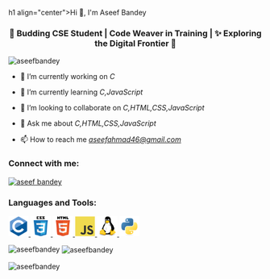 h1 align="center">Hi 👋, I'm Aseef Bandey </h1>
<h3 align="center">🌱 Budding CSE Student | Code Weaver in Training | ✨ Exploring the Digital Frontier 🚀</h3>

<p align="left"> <img src="https://komarev.com/ghpvc/?username=aseefbandey&label=Profile%20views&color=0e75b6&style=flat" alt="aseefbandey" /> </p>

- 🔭 I’m currently working on *C*

- 🌱 I’m currently learning *C,JavaScript*

- 👯 I’m looking to collaborate on *C,HTML,CSS,JavaScript*

- 💬 Ask me about *C,HTML,CSS,JavaScript*

- 📫 How to reach me *aseefahmad46@gmail.com*

<h3 align="left">Connect with me:</h3>
<p align="left">
<a href="https://linkedin.com/in/aseef bandey" target="blank"><img align="center" src="https://raw.githubusercontent.com/rahuldkjain/github-profile-readme-generator/master/src/images/icons/Social/linked-in-alt.svg" alt="aseef bandey" height="30" width="40" /></a>
</p>

<h3 align="left">Languages and Tools:</h3>
<p align="left"> <a href="https://www.cprogramming.com/" target="_blank" rel="noreferrer"> <img src="https://raw.githubusercontent.com/devicons/devicon/master/icons/c/c-original.svg" alt="c" width="40" height="40"/> </a> <a href="https://www.w3schools.com/css/" target="_blank" rel="noreferrer"> <img src="https://raw.githubusercontent.com/devicons/devicon/master/icons/css3/css3-original-wordmark.svg" alt="css3" width="40" height="40"/> </a> <a href="https://www.w3.org/html/" target="_blank" rel="noreferrer"> <img src="https://raw.githubusercontent.com/devicons/devicon/master/icons/html5/html5-original-wordmark.svg" alt="html5" width="40" height="40"/> </a> <a href="https://developer.mozilla.org/en-US/docs/Web/JavaScript" target="_blank" rel="noreferrer"> <img src="https://raw.githubusercontent.com/devicons/devicon/master/icons/javascript/javascript-original.svg" alt="javascript" width="40" height="40"/> </a> <a href="https://www.linux.org/" target="_blank" rel="noreferrer"> <img src="https://raw.githubusercontent.com/devicons/devicon/master/icons/linux/linux-original.svg" alt="linux" width="40" height="40"/> </a> <a href="https://www.python.org" target="_blank" rel="noreferrer"> <img src="https://raw.githubusercontent.com/devicons/devicon/master/icons/python/python-original.svg" alt="python" width="40" height="40"/> </a> </p>

<p><img align="left" src="https://github-readme-stats.vercel.app/api/top-langs?username=aseefbandey&show_icons=true&locale=en&layout=compact" alt="aseefbandey" /></p>

<p>&nbsp;<img align="center" src="https://github-readme-stats.vercel.app/api?username=aseefbandey&show_icons=true&locale=en" alt="aseefbandey" /></p>

<p><img align="center" src="https://github-readme-streak-stats.herokuapp.com/?user=aseefbandey&" alt="aseefbandey" /></p>
